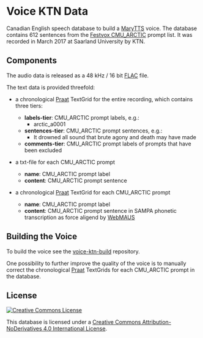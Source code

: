 # Voice KTN Data

Canadian English speech database to build a [MaryTTS](http://mary.dfki.de/) voice. The database contains 612 sentences from the [Festvox CMU_ARCTIC](http://festvox.org/cmu_arctic/cmuarctic.data) prompt list. It was recorded in March 2017 at Saarland University by KTN.

## Components

The audio data is released as a 48 kHz / 16 bit [FLAC](https://xiph.org/flac/) file.

The text data is provided threefold:

- a chronological [Praat](http://www.fon.hum.uva.nl/praat/) TextGrid for the entire recording, which contains three tiers:
    - **labels-tier**: CMU_ARCTIC prompt labels, e.g.:
        - arctic_a0001
    - **sentences-tier**: CMU_ARCTIC prompt sentences, e.g.:
        - It drowned all sound that brute agony and death may have made
    - **comments-tier**: CMU_ARCTIC prompt labels of prompts that have been excluded
    
- a txt-file for each CMU_ARCTIC prompt
    - **name**: CMU_ARCTIC prompt label
    - **content**: CMU_ARCTIC prompt sentence
    
- a chronological [Praat](http://www.fon.hum.uva.nl/praat/) TextGrid for each CMU_ARCTIC prompt
    - **name**: CMU_ARCTIC prompt label
    - **content**: CMU_ARCTIC prompt sentence in SAMPA phonetic transcription as force aligend by [WebMAUS](http://clarin.phonetik.uni-muenchen.de/BASWebServices/#/services/WebMAUSMultiple)

## Building the Voice

To build the voice see the [voice-ktn-build](http://github.com/ravehe/voice-ktn-build) repository.

One possibility to further improve the quality of the voice is to manually correct the chronological [Praat](http://www.fon.hum.uva.nl/praat/) TextGrids for each CMU_ARCTIC prompt in the database.  

## License

[![Creative Commons License](http://mirrors.creativecommons.org/presskit/buttons/88x31/svg/by-nd.svg)](http://creativecommons.org/licenses/by-nd/4.0/legalcode)

This database is licensed under a [Creative Commons Attribution-NoDerivatives 4.0 International License](http://creativecommons.org/licenses/by-nd/4.0/legalcode).
